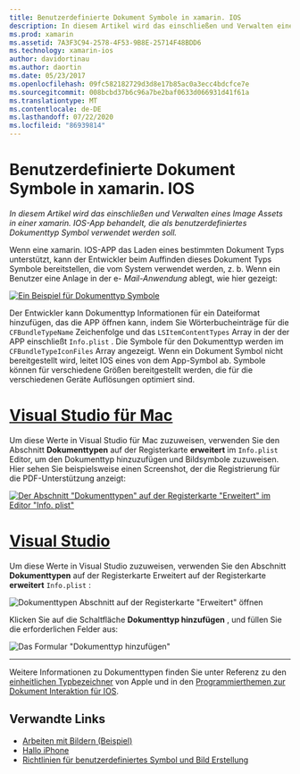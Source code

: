 ```yaml
---
title: Benutzerdefinierte Dokument Symbole in xamarin. IOS
description: In diesem Artikel wird das einschließen und Verwalten eines Image Assets in einer xamarin. IOS-App behandelt, die als benutzerdefiniertes Dokumenttyp Symbol verwendet werden soll.
ms.prod: xamarin
ms.assetid: 7A3F3C94-2578-4F53-9B8E-25714F48BDD6
ms.technology: xamarin-ios
author: davidortinau
ms.author: daortin
ms.date: 05/23/2017
ms.openlocfilehash: 09fc582182729d3d8e17b85ac0a3ecc4bdcfce7e
ms.sourcegitcommit: 008bcbd37b6c96a7be2baf0633d066931d41f61a
ms.translationtype: MT
ms.contentlocale: de-DE
ms.lasthandoff: 07/22/2020
ms.locfileid: "86939814"
---
```

# <a name="custom-document-icons-in-xamarinios"></a>Benutzerdefinierte Dokument Symbole in xamarin. IOS

_In diesem Artikel wird das einschließen und Verwalten eines Image Assets in einer xamarin. IOS-App behandelt, die als benutzerdefiniertes Dokumenttyp Symbol verwendet werden soll._

Wenn eine xamarin. IOS-APP das Laden eines bestimmten Dokument Typs unterstützt, kann der Entwickler beim Auffinden dieses Dokument Typs Symbole bereitstellen, die vom System verwendet werden, z. b. Wenn ein Benutzer eine Anlage in der e- *Mail-Anwendung* ablegt, wie hier gezeigt:

 [![Ein Beispiel für Dokumenttyp Symbole](custom-document-types-images/17.png)](custom-document-types-images/17.png#lightbox)

Der Entwickler kann Dokumenttyp Informationen für ein Dateiformat hinzufügen, das die APP öffnen kann, indem Sie Wörterbucheinträge für die `CFBundleTypeName` Zeichenfolge und das `LSItemContentTypes` Array in der der APP einschließt `Info.plist` . Die Symbole für den Dokumenttyp werden im `CFBundleTypeIconFiles` Array angezeigt. Wenn ein Dokument Symbol nicht bereitgestellt wird, leitet IOS eines von dem App-Symbol ab.
Symbole können für verschiedene Größen bereitgestellt werden, die für die verschiedenen Geräte Auflösungen optimiert sind. 

# <a name="visual-studio-for-mac"></a>[Visual Studio für Mac](#tab/macos)

Um diese Werte in Visual Studio für Mac zuzuweisen, verwenden Sie den Abschnitt **Dokumenttypen** auf der Registerkarte **erweitert** im `Info.plist` Editor, um den Dokumenttyp hinzuzufügen und Bildsymbole zuzuweisen. Hier sehen Sie beispielsweise einen Screenshot, der die Registrierung für die PDF-Unterstützung anzeigt:

 [![Der Abschnitt "Dokumenttypen" auf der Registerkarte "Erweitert" im Editor "Info. plist"](custom-document-types-images/18.png)](custom-document-types-images/18.png#lightbox)

# <a name="visual-studio"></a>[Visual Studio](#tab/windows)

Um diese Werte in Visual Studio zuzuweisen, verwenden Sie den Abschnitt **Dokumenttypen** auf der Registerkarte Erweitert auf der Registerkarte **erweitert** `Info.plist` :

 ![Dokumenttypen Abschnitt auf der Registerkarte "Erweitert" öffnen](custom-document-types-images/doc01w.png)

Klicken Sie auf die Schaltfläche **Dokumenttyp hinzufügen** , und füllen Sie die erforderlichen Felder aus:

![Das Formular "Dokumenttyp hinzufügen"](custom-document-types-images/doc02w.png)

-----

Weitere Informationen zu Dokumenttypen finden Sie unter Referenz zu den [einheitlichen Typbezeichner](https://developer.apple.com/library/ios/#documentation/Miscellaneous/Reference/UTIRef/Articles/System-DeclaredUniformTypeIdentifiers.html) von Apple und in den [Programmierthemen zur Dokument Interaktion für IOS](https://developer.apple.com/library/ios/#documentation/FileManagement/Conceptual/DocumentInteraction_TopicsForIOS/Introduction/Introduction.html).

## <a name="related-links"></a>Verwandte Links

- [Arbeiten mit Bildern (Beispiel)](https://docs.microsoft.com/samples/xamarin/ios-samples/workingwithimages)
- [Hallo iPhone](~/ios/get-started/hello-ios/index.md)
- [Richtlinien für benutzerdefiniertes Symbol und Bild Erstellung](https://developer.apple.com/library/ios/#documentation/UserExperience/Conceptual/MobileHIG/IconsImages/IconsImages.html)
